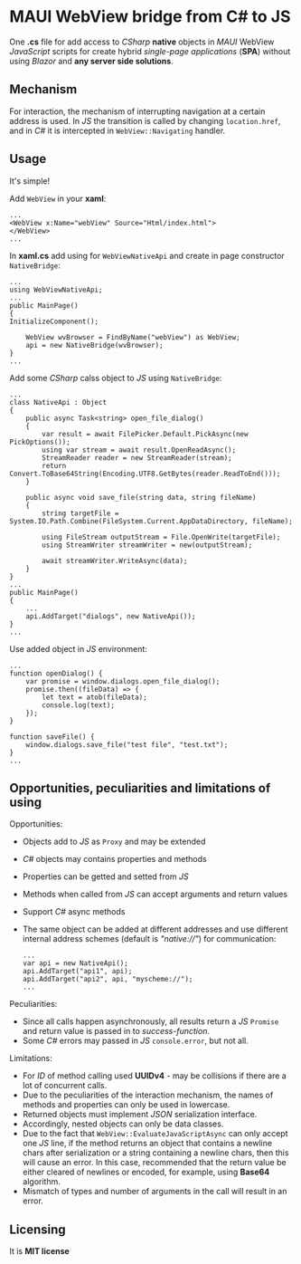 # MAUI WebView bridge from C# to JS

One **.cs** file for add access to *CSharp* **native** objects in *MAUI* WebView *JavaScript* scripts for create hybrid *single-page applications* (**SPA**) without using *Blazor* and **any server side solutions**.

## Mechanism

For interaction, the mechanism of interrupting navigation at a certain address is used. In *JS* the transition is called by changing `location.href`, and in *C#* it is intercepted in `WebView::Navigating` handler.

## Usage

It's simple!

Add `WebView` in your **xaml**:

    ...
    <WebView x:Name="webView" Source="Html/index.html">
    </WebView>
    ...

In **xaml.cs** add using for `WebViewNativeApi` and create in page constructor `NativeBridge`:

    ...
    using WebViewNativeApi;
    ...
    public MainPage()
    {
	InitializeComponent();

        WebView wvBrowser = FindByName("webView") as WebView;
        api = new NativeBridge(wvBrowser);
    }
    ...
    
Add some *CSharp* calss object to *JS* using `NativeBridge`:

    ...
    class NativeApi : Object
    {
        public async Task<string> open_file_dialog()
        {
            var result = await FilePicker.Default.PickAsync(new PickOptions());
            using var stream = await result.OpenReadAsync();
            StreamReader reader = new StreamReader(stream);
            return Convert.ToBase64String(Encoding.UTF8.GetBytes(reader.ReadToEnd()));
        }

        public async void save_file(string data, string fileName)
        {
            string targetFile = System.IO.Path.Combine(FileSystem.Current.AppDataDirectory, fileName);

            using FileStream outputStream = File.OpenWrite(targetFile);
            using StreamWriter streamWriter = new(outputStream);

            await streamWriter.WriteAsync(data);
        }
    }
    ...
    public MainPage()
    {
        ...
        api.AddTarget("dialogs", new NativeApi());
    }
    ...

Use added object in *JS* environment:

    ...
    function openDialog() {
        var promise = window.dialogs.open_file_dialog();
        promise.then((fileData) => {
            let text = atob(fileData);
            console.log(text);
        });
    }

    function saveFile() {
        window.dialogs.save_file("test file", "test.txt");
    }
    ...

## Opportunities, peculiarities and limitations of using

Opportunities:

 - Objects add to *JS* as `Proxy` and may be extended
 - *C#* objects may contains properties and methods
 - Properties can be getted and setted from *JS*
 - Methods when called from *JS* can accept arguments and return values
 - Support *C#* async methods
 - The same object can be added at different addresses and use different internal address schemes (default is *"native://"*) for communication:
 
       ...
       var api = new NativeApi();
       api.AddTarget("api1", api);
       api.AddTarget("api2", api, "myscheme://");
       ...

Peculiarities:

 - Since all calls happen asynchronously, all results return a *JS* `Promise` and return value is passed in to *success-function*.
 - Some *C#* errors may passed in *JS* `console.error`, but not all.
 
Limitations:

 - For *ID* of method calling used **UUIDv4** - may be collisions if there are a lot of concurrent calls.
 - Due to the peculiarities of the interaction mechanism, the names of methods and properties can only be used in lowercase.
 - Returned objects must implement *JSON* serialization interface.
 - Accordingly, nested objects can only be data classes.
 - Due to the fact that `WebView::EvaluateJavaScriptAsync` can only accept one *JS* line, if the method returns an object that contains a newline chars after serialization or a string containing a newline chars, then this will cause an error. In this case, recommended that the return value be either cleared of newlines or encoded, for example, using **Base64** algorithm.
 - Mismatch of types and number of arguments in the call will result in an error.
 
## Licensing

It is **MIT license**
